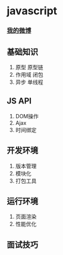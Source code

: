 # javascript

### [我的微博](http://weibo.com/u/3826537889?refer_flag=1001030201_&is_all=1)

## 基础知识
1. 原型 原型链
2. 作用域 闭包
3. 异步 单线程

## JS API
1. DOM操作
2. Ajax
3. 时间绑定

## 开发环境
1. 版本管理
2. 模块化
3. 打包工具

## 运行环境
1. 页面渲染
2. 性能优化

## 面试技巧
